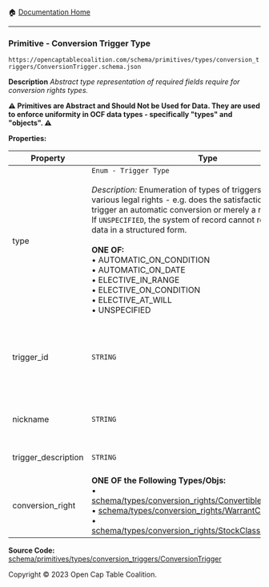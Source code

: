:house: [Documentation Home](../../../../../README.md)

---

### Primitive - Conversion Trigger Type

`https://opencaptablecoalition.com/schema/primitives/types/conversion_triggers/ConversionTrigger.schema.json`

**Description** _Abstract type representation of required fields require for conversion rights types._

**:warning: Primitives are Abstract and Should Not be Used for Data. They are used to enforce uniformity in OCF data types - specifically "types" and "objects". :warning:**

**Properties:**

| Property            | Type                                                                                                                                                                                                                                                                                                                                                                                                                                                                                                                       | Description                                                                                                                            | Required   |
| ------------------- | -------------------------------------------------------------------------------------------------------------------------------------------------------------------------------------------------------------------------------------------------------------------------------------------------------------------------------------------------------------------------------------------------------------------------------------------------------------------------------------------------------------------------- | -------------------------------------------------------------------------------------------------------------------------------------- | ---------- |
| type                | `Enum - Trigger Type`</br></br>_Description:_ Enumeration of types of triggers common to various legal rights - e.g. does the satisfaction of a condition trigger an automatic conversion or merely a right to convert? If `UNSPECIFIED`, the system of record cannot represent this data in a structured form.</br></br>**ONE OF:** </br>&bull; AUTOMATIC_ON_CONDITION </br>&bull; AUTOMATIC_ON_DATE </br>&bull; ELECTIVE_IN_RANGE </br>&bull; ELECTIVE_ON_CONDITION </br>&bull; ELECTIVE_AT_WILL </br>&bull; UNSPECIFIED | When the trigger condition is met, is the conversion automatic, elective or automatic with an elective right not to convert            | `REQUIRED` |
| trigger_id          | `STRING`                                                                                                                                                                                                                                                                                                                                                                                                                                                                                                                   | Id for this conversion trigger, unique within list of ConversionTriggers in parent convertible issuance's `conversion_triggers` field. | `REQUIRED` |
| nickname            | `STRING`                                                                                                                                                                                                                                                                                                                                                                                                                                                                                                                   | Human-friendly nickname to describe the conversion right                                                                               | -          |
| trigger_description | `STRING`                                                                                                                                                                                                                                                                                                                                                                                                                                                                                                                   | Long-form description of the trigger                                                                                                   | -          |
| conversion_right    | **ONE OF the Following Types/Objs:**</br>&bull; [schema/types/conversion_rights/ConvertibleConversionRight](../../../types/conversion_rights/ConvertibleConversionRight.md)</br>&bull; [schema/types/conversion_rights/WarrantConversionRight](../../../types/conversion_rights/WarrantConversionRight.md)</br>&bull; [schema/types/conversion_rights/StockClassConversionRight](../../../types/conversion_rights/StockClassConversionRight.md)                                                                            | When the conditions of the trigger are met, how does the convertible convert?                                                          | `REQUIRED` |

**Source Code:** [schema/primitives/types/conversion_triggers/ConversionTrigger](../../../../../../schema/primitives/types/conversion_triggers/ConversionTrigger.schema.json)

Copyright © 2023 Open Cap Table Coalition.
